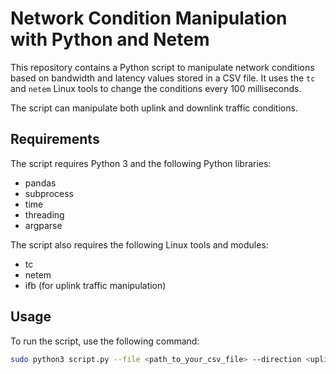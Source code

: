 # Network Condition Manipulation with Python and Netem

This repository contains a Python script to manipulate network conditions based on bandwidth and latency values stored in a CSV file. It uses the `tc` and `netem` Linux tools to change the conditions every 100 milliseconds.

The script can manipulate both uplink and downlink traffic conditions.

## Requirements

The script requires Python 3 and the following Python libraries:

- pandas
- subprocess
- time
- threading
- argparse

The script also requires the following Linux tools and modules:

- tc
- netem
- ifb (for uplink traffic manipulation)

## Usage

To run the script, use the following command:

```bash
sudo python3 script.py --file <path_to_your_csv_file> --direction <uplink_or_downlink>
